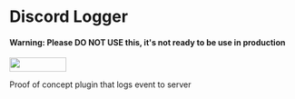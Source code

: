 # Discord Logger
#### Warning: Please DO NOT USE this, it's not ready to be use in production

[<img src="https://img.shields.io/badge/Poggit-view-brightgreen.svg" width="100" height="25" />](https://poggit.pmmp.io/ci/ThunderDoesPlugins/DiscordLogger/DiscordLogger)

Proof of concept plugin that logs event to server
